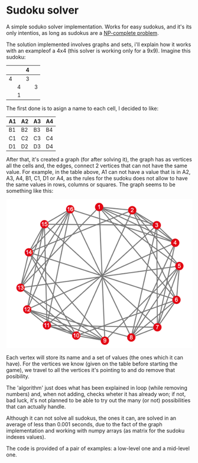 # Sudoku solver
A simple soduko solver implementation. Works for easy sudokus, and it's its only intentios, as long as sudokus are a [NP-complete problem](https://en.wikipedia.org/wiki/NP-completeness). 

The solution implemented involves graphs and sets, i'll explain how it works with an exampleof a 4x4 (this solver is working only for a 9x9). Imagine this sudoku:



<table class="tg">
<thead>
  <tr>
    <th class="tg-0pky"></th>
    <th class="tg-0pky"></th>
    <th class="tg-0pky">4</th>
    <th class="tg-0pky"></th>
  </tr>
</thead>
<tbody>
  <tr>
    <td class="tg-0pky">4</td>
    <td class="tg-0pky"></td>
    <td class="tg-0pky">3</td>
    <td class="tg-0pky"></td>
  </tr>
  <tr>
    <td class="tg-0pky"></td>
    <td class="tg-0pky">4</td>
    <td class="tg-0pky"></td>
    <td class="tg-0pky">3</td>
  </tr>
  <tr>
    <td class="tg-0pky"></td>
    <td class="tg-0pky">1</td>
    <td class="tg-0pky"></td>
    <td class="tg-0pky"></td>
  </tr>
</tbody>
</table>


The first done is to asign a name to each cell, I decided to like:

<table class="tg">
<thead>
  <tr>
    <th class="tg-c3ow">A1</th>
    <th class="tg-c3ow">A2</th>
    <th class="tg-c3ow">A3</th>
    <th class="tg-c3ow">A4</th>
  </tr>
</thead>
<tbody>
  <tr>
    <td class="tg-c3ow">B1</td>
    <td class="tg-c3ow">B2</td>
    <td class="tg-c3ow">B3</td>
    <td class="tg-c3ow">B4</td>
  </tr>
  <tr>
    <td class="tg-c3ow">C1</td>
    <td class="tg-c3ow">C2</td>
    <td class="tg-c3ow">C3</td>
    <td class="tg-c3ow">C4</td>
  </tr>
  <tr>
    <td class="tg-c3ow">D1</td>
    <td class="tg-c3ow">D2</td>
    <td class="tg-c3ow">D3</td>
    <td class="tg-c3ow">D4</td>
  </tr>
</tbody>
</table>

After that, it's created a graph (for after solving it), the graph has as vertices all the cells and, the edges, connect 2 vertices that can not have the same value. For example, in the table above, A1 can not have a value that is in A2, A3, A4, B1, C1, D1 or A4, as the rules for the sudoku does not allow to have the same values in rows, columns or squares. The graph seems to be something like this:

![alt text](https://github.com/valcarce01/sudokuSolver/blob/master/files/graph.PNG "Graph example of a 4x4 sudoku")

Each vertex will store its name and a set of values (the ones which it can have). For the vertices we know (given on the table before starting the game), we travel to all the vertices it's pointing to and do remove that posibility. 

The 'algorithm' just does what has been explained in loop (while removing numbers) and, when not adding, checks wheter it has already won; if not, bad luck, it's not planned to be able to try out the many (or not) possibilities that can actually handle.

Although it can not solve all sudokus, the ones it can, are solved in an average of less than 0.001 seconds, due to the fact of the graph implementation and working with numpy arrays (as matrix for the sudoku indexes values).

The code is provided of a pair of examples: a low-level one and a mid-level one.